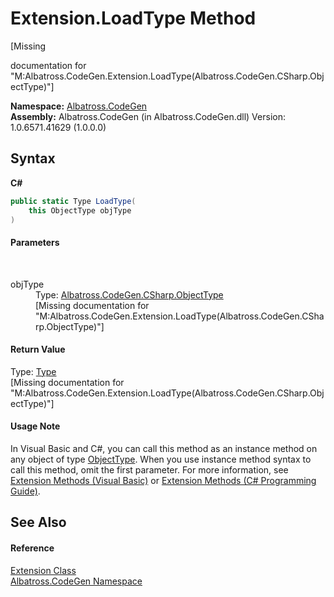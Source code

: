 # Extension.LoadType Method 
 

\[Missing <summary> documentation for "M:Albatross.CodeGen.Extension.LoadType(Albatross.CodeGen.CSharp.ObjectType)"\]

**Namespace:**&nbsp;<a href="15cf6e12-be6a-9747-9980-acf9dcacbf1a">Albatross.CodeGen</a><br />**Assembly:**&nbsp;Albatross.CodeGen (in Albatross.CodeGen.dll) Version: 1.0.6571.41629 (1.0.0.0)

## Syntax

**C#**<br />
``` C#
public static Type LoadType(
	this ObjectType objType
)
```


#### Parameters
&nbsp;<dl><dt>objType</dt><dd>Type: <a href="07e5b214-4421-23fb-8d51-4bd269937bdd">Albatross.CodeGen.CSharp.ObjectType</a><br />\[Missing <param name="objType"/> documentation for "M:Albatross.CodeGen.Extension.LoadType(Albatross.CodeGen.CSharp.ObjectType)"\]</dd></dl>

#### Return Value
Type: <a href="http://msdn2.microsoft.com/en-us/library/42892f65" target="_blank">Type</a><br />\[Missing <returns> documentation for "M:Albatross.CodeGen.Extension.LoadType(Albatross.CodeGen.CSharp.ObjectType)"\]

#### Usage Note
In Visual Basic and C#, you can call this method as an instance method on any object of type <a href="07e5b214-4421-23fb-8d51-4bd269937bdd">ObjectType</a>. When you use instance method syntax to call this method, omit the first parameter. For more information, see <a href="http://msdn.microsoft.com/en-us/library/bb384936.aspx">Extension Methods (Visual Basic)</a> or <a href="http://msdn.microsoft.com/en-us/library/bb383977.aspx">Extension Methods (C# Programming Guide)</a>.

## See Also


#### Reference
<a href="61b4916c-1734-8427-90ec-0f5aab982965">Extension Class</a><br /><a href="15cf6e12-be6a-9747-9980-acf9dcacbf1a">Albatross.CodeGen Namespace</a><br />